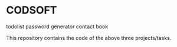 # CODSOFT
todolist
password generator 
contact book

This repository contains the code of the above three projects/tasks.
